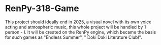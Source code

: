 # RenPy-318-Game
This project should ideally end in 2025, a visual novel with its own voice acting and atmospheric music, this whole project will be handled by 1 person - I. It will be created on the RenPy engine, which became the basis for such games as "Endless Summer", " Doki Doki Literature Club!".

